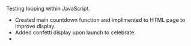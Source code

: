 Testing looping within JavaScript.

- Created main countdown function and implimented to HTML page to improve   display.
- Added confetti display upon launch to celebrate.
- 